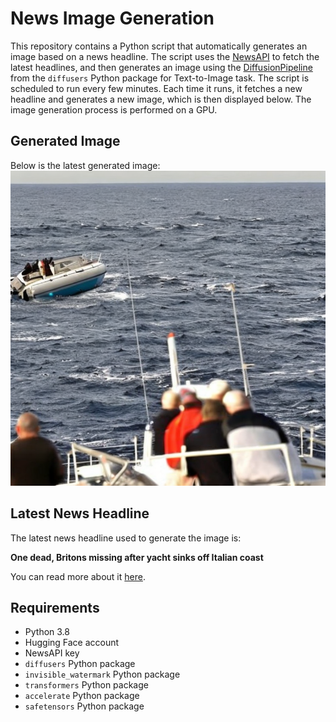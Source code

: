 # News Image Generation
This repository contains a Python script that automatically generates an image based on a news headline. The script uses the [NewsAPI](https://newsapi.org/) to fetch the latest headlines, and then generates an image using the [DiffusionPipeline](https://github.com/huggingface/diffusers) from the `diffusers` Python package for Text-to-Image task.
The script is scheduled to run every few minutes. Each time it runs, it fetches a new headline and generates a new image, which is then displayed below. The image generation process is performed on a GPU.

## Generated Image
Below is the latest generated image:
![Generated Image](image.png)

## Latest News Headline
The latest news headline used to generate the image is:

**One dead, Britons missing after yacht sinks off Italian coast**

You can read more about it [here](https://news.google.com/rss/articles/CBMiWkFVX3lxTE45dUFrV0V6Z08tRUdXdVlnM0hTOFE1S014NzBMWHRTU2VIMGk4Zk41cURtZUIwTm5sOTBHY3piUGtIWlhUWUs1NDFSWkJ0QUNZdmtrZXVUQTVyUdIBX0FVX3lxTE5EemxoNVhQbG5mNHpGSGhvNTNQazR0YTRLRDFOelZoN0tOZk43M01iVndiM05pQlpIajRPcGdKa3dqUlFBaGtxUGt2Tml5SEtDTWdLYXJpODh2S09sLTJN?oc=5).

## Requirements
- Python 3.8
- Hugging Face account
- NewsAPI key
- `diffusers` Python package
- `invisible_watermark` Python package
- `transformers` Python package
- `accelerate` Python package
- `safetensors` Python package
